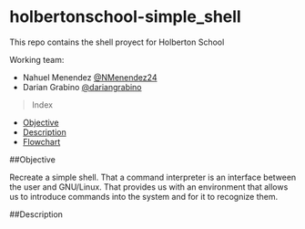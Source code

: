 # holbertonschool-simple_shell
This repo contains the shell proyect for Holberton School

Working team:
* Nahuel Menendez
[@NMenendez24](https://github.com/NMenendez24)
* Darian Grabino
[@dariangrabino](https://github.com/DarianGrabino)

>Index

- [Objective](#objective)
- [Description](#description)
- [Flowchart](#flowchart)

##Objective

Recreate a simple shell. That a command interpreter is an interface between the user and GNU/Linux. That provides us with an environment that allows us to introduce commands into the system and for it to recognize them.

##Description


